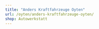 ```yaml
---
title: "Anders Kraftfahrzeuge Oyten"
url: /oyten/anders-kraftfahrzeuge-oyten/
shop: Autowerkstatt
---
```

